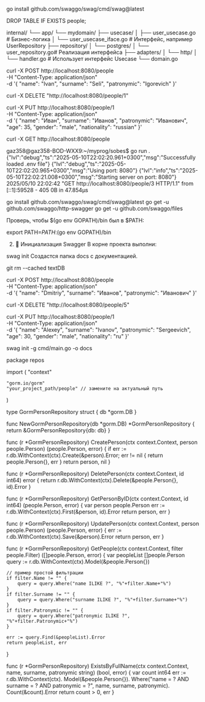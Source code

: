 go install github.com/swaggo/swag/cmd/swag@latest

DROP TABLE IF EXISTS people;


internal/
└── app/
    └── mydomain/
        ├── usecase/
        │   ├── user_usecase.go        # Бизнес-логика
        │   └── user_usecase_iface.go  # Интерфейс, например UserRepository
        ├── repository/
        │   └── postgres/
        │       └── user_repository.go# Реализация интерфейса
        ├── adapters/
        │   └── http/
        │       └── handler.go         # Использует интерфейс Usecase
        └── domain.go


 curl -X POST http://localhost:8080/people \
  -H "Content-Type: application/json" \
  -d '{
    "name": "Ivan",
    "surname": "Seli",
    "patronymic": "Igorevich"
}'

curl -X DELETE "http://localhost:8080/people/1"


curl -X PUT http://localhost:8080/people/1 \
  -H "Content-Type: application/json" \
  -d '{
    "name": "Иван",
    "surname": "Иванов",
    "patronymic": "Иванович",
    "age": 35,
    "gender": "male",
    "nationality": "russian"
  }'


  curl -X GET http://localhost:8080/people

  gaz358@gaz358-BOD-WXX9:~/myprog/sobes$ go run .
{"lvl":"debug","ts":"2025-05-10T22:02:20.961+0300","msg":"Successfully loaded .env file"}
{"lvl":"debug","ts":"2025-05-10T22:02:20.965+0300","msg":"Using port: 8080"}
{"lvl":"info","ts":"2025-05-10T22:02:21.008+0300","msg":"Starting server on port: 8080"}
2025/05/10 22:02:42 "GET http://localhost:8080/people/3 HTTP/1.1" from [::1]:59528 - 405 0B in 47.854µs








go install github.com/swaggo/swag/cmd/swag@latest
go get -u github.com/swaggo/http-swagger
go get -u github.com/swaggo/files

Проверь, чтобы $(go env GOPATH)/bin был в $PATH:


export PATH=$PATH:$(go env GOPATH)/bin

2. 📂 Инициализация Swagger
В корне проекта выполни:


swag init
Создастся папка docs с документацией.


git rm --cached textDB


curl -X POST http://localhost:8080/people \
  -H "Content-Type: application/json" \
  -d '{
    "name": "Dmitriy",
    "surname": "Иванов",
    "patronymic": "Иванович"
  }'

  curl -X DELETE "http://localhost:8080/people/5"


  curl -X PUT http://localhost:8080/people/1 \
  -H "Content-Type: application/json" \
  -d '{
    "name": "Alexey",
    "surname": "Ivanov",
    "patronymic": "Sergeevich",
    "age": 30,
    "gender": "male",
    "nationality": "ru"
  }'

  
swag init -g cmd/main.go -o docs


package repos

import (
	"context"

	"gorm.io/gorm"
	"your_project_path/people" // замените на актуальный путь
)

type GormPersonRepository struct {
	db *gorm.DB
}

func NewGormPersonRepository(db *gorm.DB) *GormPersonRepository {
	return &GormPersonRepository{db: db}
}

func (r *GormPersonRepository) CreatePerson(ctx context.Context, person people.Person) (people.Person, error) {
	if err := r.db.WithContext(ctx).Create(&person).Error; err != nil {
		return people.Person{}, err
	}
	return person, nil
}

func (r *GormPersonRepository) DeletePerson(ctx context.Context, id int64) error {
	return r.db.WithContext(ctx).Delete(&people.Person{}, id).Error
}

func (r *GormPersonRepository) GetPersonByID(ctx context.Context, id int64) (people.Person, error) {
	var person people.Person
	err := r.db.WithContext(ctx).First(&person, id).Error
	return person, err
}

func (r *GormPersonRepository) UpdatePerson(ctx context.Context, person people.Person) (people.Person, error) {
	err := r.db.WithContext(ctx).Save(&person).Error
	return person, err
}

func (r *GormPersonRepository) GetPeople(ctx context.Context, filter people.Filter) ([]people.Person, error) {
	var peopleList []people.Person
	query := r.db.WithContext(ctx).Model(&people.Person{})

	// пример простой фильтрации
	if filter.Name != "" {
		query = query.Where("name ILIKE ?", "%"+filter.Name+"%")
	}
	if filter.Surname != "" {
		query = query.Where("surname ILIKE ?", "%"+filter.Surname+"%")
	}
	if filter.Patronymic != "" {
		query = query.Where("patronymic ILIKE ?", "%"+filter.Patronymic+"%")
	}

	err := query.Find(&peopleList).Error
	return peopleList, err
}

func (r *GormPersonRepository) ExistsByFullName(ctx context.Context, name, surname, patronymic string) (bool, error) {
	var count int64
	err := r.db.WithContext(ctx).
		Model(&people.Person{}).
		Where("name = ? AND surname = ? AND patronymic = ?", name, surname, patronymic).
		Count(&count).Error
	return count > 0, err
}





